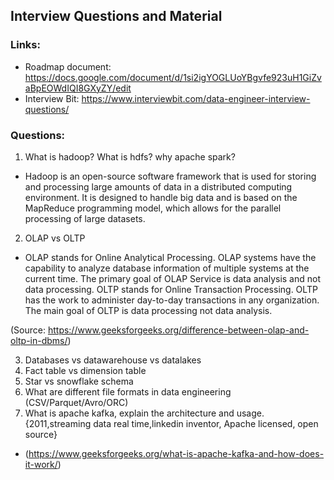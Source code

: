 ## Interview Questions and Material

### Links:
- Roadmap document: https://docs.google.com/document/d/1si2igYOGLUoYBgvfe923uH1GiZvaBpEOWdIQI8GXyZY/edit
- Interview Bit: https://www.interviewbit.com/data-engineer-interview-questions/

### Questions:
1. What is hadoop? What is hdfs? why apache spark?
- Hadoop is an open-source software framework that is used for storing and processing large amounts of data in a distributed computing environment. It is designed to handle big data and is based on the MapReduce programming model, which allows for the parallel processing of large datasets.

2. OLAP vs OLTP
- OLAP stands for Online Analytical Processing. OLAP systems have the capability to analyze database information of multiple systems at the current time. The primary goal of OLAP Service is data analysis and not data processing. 
OLTP stands for Online Transaction Processing. OLTP has the work to administer day-to-day transactions in any organization. The main goal of OLTP is data processing not data analysis.

(Source: https://www.geeksforgeeks.org/difference-between-olap-and-oltp-in-dbms/)

3. Databases vs datawarehouse vs datalakes
4. Fact table vs dimension table
5. Star vs snowflake schema
6. What are different file formats in data engineering (CSV/Parquet/Avro/ORC)
7. What is apache kafka, explain the architecture and usage.{2011,streaming data real time,linkedin inventor, Apache licensed, open source}
- (https://www.geeksforgeeks.org/what-is-apache-kafka-and-how-does-it-work/)


